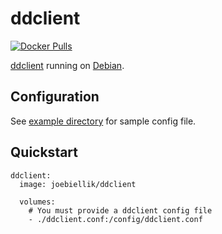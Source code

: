 # ddclient
[![Docker Pulls](https://img.shields.io/docker/pulls/joebiellik/ddclient.svg)](https://hub.docker.com/r/joebiellik/ddclient/)

[ddclient](http://ddclient.sourceforge.net/) running on [Debian](https://hub.docker.com/_/debian/).

## Configuration
See [example directory](https://github.com/jcbiellikltd/docker-ddclient/tree/master/example) for sample config file.

## Quickstart
```
ddclient:
  image: joebiellik/ddclient

  volumes:
    # You must provide a ddclient config file
    - ./ddclient.conf:/config/ddclient.conf
```
